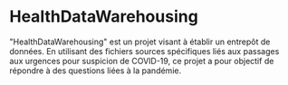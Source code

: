 # HealthDataWarehousing
"HealthDataWarehousing" est un projet visant à établir un entrepôt de données. En utilisant des fichiers sources spécifiques liés aux passages aux urgences pour suspicion de COVID-19, ce projet a pour objectif de répondre à des questions liées à la pandémie.
